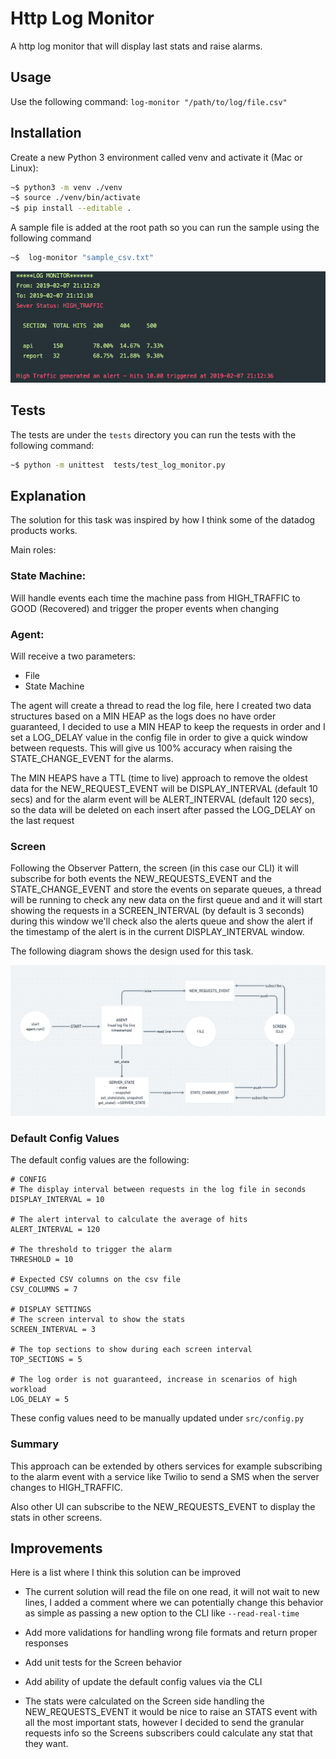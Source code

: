 # Http Log Monitor
A http log monitor that will display last stats and raise alarms.

## Usage
Use the following command:
`log-monitor "/path/to/log/file.csv"`

## Installation

Create a new Python 3 environment called venv and activate it (Mac or Linux):

```bash
~$ python3 -m venv ./venv
~$ source ./venv/bin/activate
~$ pip install --editable .
```

A sample file is added at the root path so you can run the sample using the following command

```bash
~$  log-monitor "sample_csv.txt"
```

![Alt text](./screenshots/screen.png "Screen")

## Tests

The tests are under the `tests` directory
you can run the tests with the following command:

```bash
~$ python -m unittest  tests/test_log_monitor.py   
```

## Explanation

The solution for this task was inspired by how I think some of the datadog products works.

Main roles:

### State Machine: 
Will handle events each time the machine pass from HIGH_TRAFFIC to GOOD (Recovered)
and trigger the proper events when changing

### Agent: 
Will receive a two parameters:
* File
* State Machine

The agent will create a thread to read the log file, here I created
two data structures based on a MIN HEAP as the logs does no
have order guaranteed, I decided to use a MIN HEAP to keep the requests
in order and I set a LOG_DELAY value in the config file in order to give 
a quick window between requests. This will give us 100% accuracy when
raising the STATE_CHANGE_EVENT for the alarms.

The MIN HEAPS have a TTL (time to live) approach to remove the oldest
data for the NEW_REQUEST_EVENT will be DISPLAY_INTERVAL (default 10 secs) and for the
alarm event will be ALERT_INTERVAL (default 120 secs), so the data will
be deleted on each insert after passed the LOG_DELAY on the last request

### Screen

Following the Observer Pattern, the screen (in this case our CLI)
it will subscribe for both events the NEW_REQUESTS_EVENT and the
STATE_CHANGE_EVENT and store the events on separate queues,
a thread will be running to check any new data on the first queue and
and it will start showing the requests in a SCREEN_INTERVAL (by default is 3 seconds)
during this window we'll check also the alerts queue and show the alert
if the timestamp of the alert is in the current DISPLAY_INTERVAL window.

The following diagram shows the design used for this task.

![Alt text](./screenshots/design.png "Design")

### Default Config Values

The default config values are the following:

```buildoutcfg
# CONFIG
# The display interval between requests in the log file in seconds
DISPLAY_INTERVAL = 10

# The alert interval to calculate the average of hits
ALERT_INTERVAL = 120

# The threshold to trigger the alarm
THRESHOLD = 10

# Expected CSV columns on the csv file
CSV_COLUMNS = 7

# DISPLAY SETTINGS
# The screen interval to show the stats
SCREEN_INTERVAL = 3

# The top sections to show during each screen interval
TOP_SECTIONS = 5

# The log order is not guaranteed, increase in scenarios of high workload
LOG_DELAY = 5
```

These config values need to be manually updated under `src/config.py`


### Summary

This approach can be extended by others services for example subscribing
to the alarm event with a service like Twilio to send a SMS when the server 
changes to HIGH_TRAFFIC.

Also other UI can subscribe to the NEW_REQUESTS_EVENT to display the stats
in other screens.

## Improvements
Here is a list where I think this solution can be improved

- The current solution will read the file on one read, it will not wait
to new lines, I added a comment where we can potentially change this behavior 
  as simple as passing a new option to the CLI like `--read-real-time`
  
- Add more validations for handling wrong file formats and return proper responses
  
- Add unit tests for the Screen behavior

- Add ability of update the default config values via the CLI

- The stats were calculated on the Screen side handling the NEW_REQUESTS_EVENT it would be nice to raise an STATS event
  with all the most important stats, however I decided to send the granular requests info so the Screens subscribers 
  could calculate any stat that they want.

